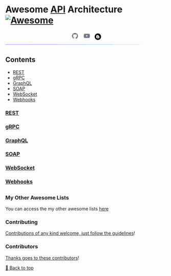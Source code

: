 # Awesome [API](https://en.wikipedia.org/wiki/API) Architecture [![Awesome](https://awesome.re/badge.svg)](https://awesome.re) 

<p align="center">
    <a href="https://github.com/cybersecurity-dev/"><img height="25" src="https://github.com/cybersecurity-dev/cybersecurity-dev/blob/main/assets/github.svg" alt="GitHub"></a>
    &nbsp;
    <a href="https://www.youtube.com/@CyberThreatDefence"><img height="25" src="https://github.com/cybersecurity-dev/cybersecurity-dev/blob/main/assets/youtube.svg" alt="YouTube"></a>
    &nbsp;
    <a href="https://cyberthreatdefence.com/my_awesome_lists"><img height="20" src="https://github.com/cybersecurity-dev/cybersecurity-dev/blob/main/assets/blog.svg" alt="My Awesome Lists"></a>
    <img src="https://github.com/cybersecurity-dev/cybersecurity-dev/blob/main/assets/bar.gif">
</p>

## Contents
- [REST](#rest)
- [gRPC](#grpc)
- [GraphQL](#graphql)
- [SOAP](#soap)
- [WebSocket](#websocket)
- [Webhooks](#webhooks)

### [REST](https://en.wikipedia.org/wiki/REST)

### [gRPC](https://en.wikipedia.org/wiki/GRPC)

### [GraphQL](https://en.wikipedia.org/wiki/GraphQL)

### [SOAP](https://en.wikipedia.org/wiki/SOAP)

### [WebSocket](https://en.wikipedia.org/wiki/WebSocket)

### [Webhooks](https://en.wikipedia.org/wiki/Webhook)


## 

### My Other Awesome Lists
You can access the my other awesome lists [here](https://cyberthreatdefence.com/my_awesome_lists)

### Contributing
[Contributions of any kind welcome, just follow the guidelines](contributing.md)!

### Contributors
[Thanks goes to these contributors](https://github.com/cybersecurity-dev/awesome-api-architecture/graphs/contributors)!

[🔼 Back to top](#awesome-api-architecture-)

